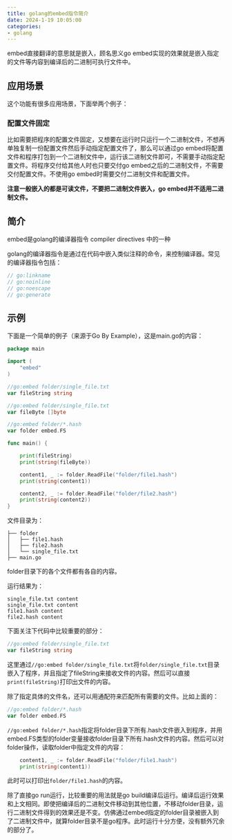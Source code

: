```yaml
---
title: golang的embed指令简介
date: 2024-1-19 10:05:00
categories:
- golang
---
```


embed直接翻译的意思就是嵌入，顾名思义go embed实现的效果就是嵌入指定的文件等内容到编译后的二进制可执行文件中。

## 应用场景

这个功能有很多应用场景，下面举两个例子：

### 配置文件固定

比如需要把程序的配置文件固定，又想要在运行时只运行一个二进制文件，不想再单独复制一份配置文件然后手动指定配置文件了，那么可以通过go embed将配置文件和程序打包到一个二进制文件中，运行该二进制文件即可，不需要手动指定配置文件。将程序交付给其他人时也只要交付go embed之后的二进制文件，不需要交付配置文件。不使用go embed时需要交付二进制文件和配置文件。

**注意一般嵌入的都是可读文件，不要把二进制文件嵌入，go embed并不适用二进制文件。**

## 简介

embed是golang的编译器指令 compiler directives 中的一种

golang的编译器指令是通过在代码中嵌入类似注释的命令，来控制编译器。常见的编译器指令包括：

```go
// go:linkname
// go:noinline
// go:noescape
// go:generate
```

## 示例

 下面是一个简单的例子（来源于Go By Example），这是main.go的内容：

```go
package main

import (
	"embed"
)

//go:embed folder/single_file.txt
var fileString string

//go:embed folder/single_file.txt
var fileByte []byte

//go:embed folder/*.hash
var folder embed.FS

func main() {

	print(fileString)
	print(string(fileByte))

	content1, _ := folder.ReadFile("folder/file1.hash")
	print(string(content1))

	content2, _ := folder.ReadFile("folder/file2.hash")
	print(string(content2))
}
```

文件目录为：

```shell
├── folder
│   ├── file1.hash
│   ├── file2.hash
│   └── single_file.txt
├── main.go
```

folder目录下的各个文件都有各自的内容。

运行结果为：

```shell
single_file.txt content
single_file.txt content
file1.hash content
file2.hash content
```

下面关注下代码中比较重要的部分：

```go
//go:embed folder/single_file.txt
var fileString string
```

这里通过`//go:embed folder/single_file.txt`将`folder/single_file.txt`目录嵌入了程序，并且指定了fileString来接收文件的内容。然后可以直接`print(fileString)`打印出文件的内容。

除了指定具体的文件名，还可以用通配符来匹配所有需要的文件。比如上面的：

```go
//go:embed folder/*.hash
var folder embed.FS
```

`//go:embed folder/*.hash`指定将folder目录下所有.hash文件嵌入到程序，并用embed.FS类型的folder变量接收folder目录下所有.hash文件的内容。然后可以对folder操作，读取folder中指定文件的内容：

```go
	content1, _ := folder.ReadFile("folder/file1.hash")
	print(string(content1))
```

此时可以打印出`folder/file1.hash`的内容。

除了直接go run运行，比较重要的用法就是go build编译后运行。编译后运行效果和上文相同。即使把编译后的二进制文件移动到其他位置，不移动folder目录，运行二进制文件得到的效果还是不变。仿佛通过embed指定的folder目录被嵌入到了二进制文件中，就算folder目录不是go程序。此时运行十分方便，没有额外冗余的部分了。

